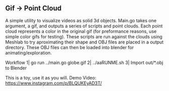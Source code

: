 Gif -> Point Cloud
--

A simple utility to visualize videos as solid 3d objects.
Main.go takes one argument, a gif, and outputs a series of
scripts and point clouds. Each point cloud represents a color
in the original gif (for preformance reasons, use simple color
gifs for testing). These scripts are run against the clouds using
Meshlab to try aproximating their shape and OBJ files are placed
in a output directory. These OBJ files can then be loaded into
blender for animating/exploration.

Workflow
1| go run ../main.go globe.gif
2| ../aaRUNME.sh
3| Import out/*.obj to Blender

This is a toy, use it as you will.
Demo Video: https://www.instagram.com/p/BLQUKEyAD3T/
